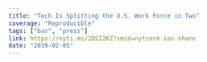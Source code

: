 ```yaml
---
title: "Tech Is Splitting the U.S. Work Force in Two"
coverage: "Reproducible"
tags: ["bar", "press"]
link: https://nyti.ms/2DSI2KZ?smid=nytcore-ios-share
date: "2019-02-05"
---
```

